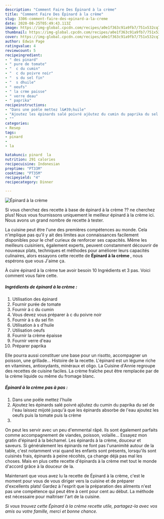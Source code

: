 ```yaml
---
description: "Comment Faire Des Épinard à la crème"
title: "Comment Faire Des Épinard à la crème"
slug: 3306-comment-faire-des-epinard-a-la-creme
date: 2020-08-25T05:49:43.113Z
image: https://img-global.cpcdn.com/recipes/a0e1f363c91a9fb7/751x532cq70/epinard-a-la-creme-photo-principale-de-la-recette.jpg
thumbnail: https://img-global.cpcdn.com/recipes/a0e1f363c91a9fb7/751x532cq70/epinard-a-la-creme-photo-principale-de-la-recette.jpg
cover: https://img-global.cpcdn.com/recipes/a0e1f363c91a9fb7/751x532cq70/epinard-a-la-creme-photo-principale-de-la-recette.jpg
author: Edwin Page
ratingvalue: 4
reviewcount: 5
recipeingredient:
- " des pinard"
- " pure de tomate"
- "  c du cumin"
- "  c du poivre noir"
- "  s du sel fin"
- "  s dhuile"
- " oeufs"
- " la crme paisse"
- " verre deau"
- " paprika"
recipeinstructions:
- "Dans une poêle mettez l&#39;huile"
- "Ajoutez les épinards salé poivré ajôutez du cumin du paprika du sel de l&#39;eau laissez mijoté jusqu&#39;à que les épinards absorbe de l&#39;eau ajoutez les oeufs puis la tomate puis la crème"
- ""
categories:
- Resep
tags:
- pinard
- 
- la

katakunci: pinard  la 
nutrition: 291 calories
recipecuisine: Indonesian
preptime: "PT33M"
cooktime: "PT35M"
recipeyield: "4"
recipecategory: Dinner

---
```



![Épinard à la crème](https://img-global.cpcdn.com/recipes/a0e1f363c91a9fb7/751x532cq70/epinard-a-la-creme-photo-principale-de-la-recette.jpg)

Si vous cherchez des recette à base de épinard à la crème ?? ne cherchez plus! Nous vous fournissons uniquement le meilleur épinard à la crème ici. Nous avons un grand nombre de recette à tester.

La cuisine peut être l'une des premières compétences au monde. Cela n'implique pas qu'il y ait des limites aux connaissances facilement disponibles pour le chef curieux de renforcer ses capacités. Même les meilleurs cuisiniers, également experts, peuvent constamment découvrir de nouveaux plats, techniques et méthodes pour améliorer leurs capacités culinaires, alors essayons cette recette de <strong> Épinard à la crème </strong>, nous espérons que vous J'aime ça.

<!--inarticleads1-->

À cuire épinard à la crème tue avoir besoin 10 Ingrédients et 3 pas. Voici comment vous faire cette.

##### Ingrédients de épinard à la crème :

1. Utilisation  des épinard
1. Fournir  purée de tomate
1. Fournir  à c du cumin
1. Vous devez vous préparer  à c du poivre noir
1. Fournir  à s du sel fin
1. Utilisation  à s d&#39;huile
1. Utilisation  oeufs
1. Fournir  la crème épaisse
1. Fournir  verre d&#39;eau
1. Préparer  paprika


Elle pourra aussi constituer une base pour un risotto, accompagner un poisson, une grillade… Histoire de la recette. L&#39;épinard est un légume riche en vitamines, antioxydants, minéraux et oligo. La Cuisine d&#39;Annie regroupe des recettes de cuisine faciles. La crème fraîche peut être remplacée par de la crème liquide ou même du fromage blanc. 

<!--inarticleads2-->

##### Épinard à la crème pas à pas :

1. Dans une poêle mettez l&#39;huile
1. Ajoutez les épinards salé poivré ajôutez du cumin du paprika du sel de l&#39;eau laissez mijoté jusqu&#39;à que les épinards absorbe de l&#39;eau ajoutez les oeufs puis la tomate puis la crème
1. 


On peut les servir avec un peu d&#39;emmental râpé. Ils sont également parfaits comme accompagnement de viandes, poisson, volaille… Essayez mon gratin d&#39;épinard à la béchamel. Les épinards à la crème, douceur et saveurs. Si généralement les épinards ne font pas l&#39;unanimité autour de la table, c&#39;est notamment vrai quand les enfants sont présents, lorsqu&#39;ils sont cuisinés frais, épinards à peine récoltés, ça change déjà pas mal les choses. Mais en plus cette recette d&#39;épinards à la crème met tout le monde d&#39;accord grâce à la douceur de la. 

<!--inarticleads1-->

<p>
Maintenant que vous avez lu la recette de Épinard à la crème, c'est le moment pour vous de vous diriger vers la cuisine et de préparer d'excellents plats! Gardez à l'esprit que la préparation des aliments n'est pas une compétence qui peut être à cent pour cent au début. La méthode est nécessaire pour maîtriser l'art de la cuisine.
</p>

<p>
<i>Si vous trouvez cette Épinard à la crème recette utile, partagez-la avec vos amis ou votre famille, merci et bonne chance.</i>
</p>
